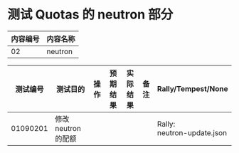 # 测试 Quotas 的 neutron 部分

|内容编号|内容名称|
|--------|--------|
|02|neutron|


|测试编号|测试目的|操作|预期结果|实际结果|备注|Rally/Tempest/None|
|--------|--------|----|--------|--------|----|------------------|
|01090201|修改 neutron 的配额|||||Rally:</br>neutron-update.json|

